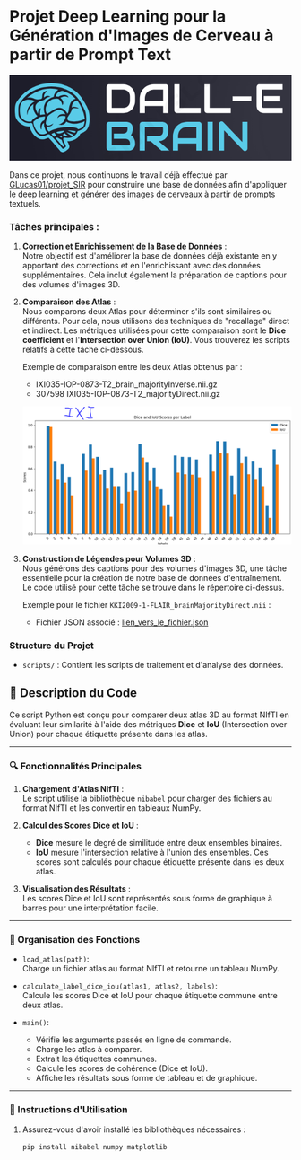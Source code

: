# Projet Deep Learning pour la Génération d'Images de Cerveau à partir de Prompt Text
![Image comparant les deux Atlas](data/readmeFILES/images/logo.png)

Dans ce projet, nous continuons le travail déjà effectué par [GLucas01/projet_SIR](https://github.com/GLucas01/projet_SIR) pour construire une base de données afin d'appliquer le deep learning et générer des images de cerveaux à partir de prompts textuels. 

### Tâches principales :

1. **Correction et Enrichissement de la Base de Données** :  
   Notre objectif est d'améliorer la base de données déjà existante en y apportant des corrections et en l'enrichissant avec des données supplémentaires. Cela inclut également la préparation de captions pour des volumes d'images 3D.

2. **Comparaison des Atlas** :  
   Nous comparons deux Atlas pour déterminer s'ils sont similaires ou différents. Pour cela, nous utilisons des techniques de "recallage" direct et indirect. Les métriques utilisées pour cette comparaison sont le **Dice coefficient** et l'**Intersection over Union (IoU)**. Vous trouverez les scripts relatifs à cette tâche ci-dessous.

   Exemple de comparaison entre les deux Atlas obtenus par :
   - IXI035-IOP-0873-T2_brain_majorityInverse.nii.gz
   - 307598 IXI035-IOP-0873-T2_majorityDirect.nii.gz

   ![Image comparant les deux Atlas](images/ixi.png)

3. **Construction de Légendes pour Volumes 3D** :  
   Nous générons des captions pour des volumes d'images 3D, une tâche essentielle pour la création de notre base de données d'entraînement. Le code utilisé pour cette tâche se trouve dans le répertoire ci-dessus.

   Exemple pour le fichier `KKI2009-1-FLAIR_brainMajorityDirect.nii` :
   - Fichier JSON associé : [lien_vers_le_fichier.json](data/readmeFILES/caption.json)

### Structure du Projet

- `scripts/` : Contient les scripts de traitement et d'analyse des données.
## 📝 Description du Code

Ce script Python est conçu pour comparer deux atlas 3D au format NIfTI en évaluant leur similarité à l'aide des métriques **Dice** et **IoU** (Intersection over Union) pour chaque étiquette présente dans les atlas.

---

### 🔍 Fonctionnalités Principales

1. **Chargement d'Atlas NIfTI** :  
   Le script utilise la bibliothèque `nibabel` pour charger des fichiers au format NIfTI et les convertir en tableaux NumPy.

2. **Calcul des Scores Dice et IoU** :  
   - **Dice** mesure le degré de similitude entre deux ensembles binaires.
   - **IoU** mesure l'intersection relative à l'union des ensembles.
   Ces scores sont calculés pour chaque étiquette présente dans les deux atlas.

3. **Visualisation des Résultats** :  
   Les scores Dice et IoU sont représentés sous forme de graphique à barres pour une interprétation facile.

---

### 📂 Organisation des Fonctions

- `load_atlas(path)`:  
  Charge un fichier atlas au format NIfTI et retourne un tableau NumPy.

- `calculate_label_dice_iou(atlas1, atlas2, labels)`:  
  Calcule les scores Dice et IoU pour chaque étiquette commune entre deux atlas.

- `main()`:  
  - Vérifie les arguments passés en ligne de commande.  
  - Charge les atlas à comparer.  
  - Extrait les étiquettes communes.  
  - Calcule les scores de cohérence (Dice et IoU).  
  - Affiche les résultats sous forme de tableau et de graphique.

---

### 🚀 Instructions d'Utilisation

1. Assurez-vous d'avoir installé les bibliothèques nécessaires :
   ```bash
   pip install nibabel numpy matplotlib



